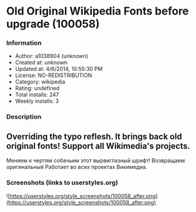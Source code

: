 # Old Original Wikipedia Fonts before upgrade (100058)

### Information
- Author: a1038904 (unknown)
- Created at: unknown
- Updated at: 4/6/2014, 10:55:30 PM
- License: NO-REDISTRIBUTION
- Category: wikipedia
- Rating: undefined
- Total installs: 247
- Weekly installs: 3


### Description
Overriding the typo reflesh.
It brings back old original fonts!
Support all Wikimedia's projects.
------
Меняем к чертям собачьим этот вырвиглазный шрифт! Возвращаем оригинальный
Работает во всех проектах Викимедиа.


### Screenshots (links to userstyles.org)
![https://userstyles.org/style_screenshots/100058_after.png](https://userstyles.org/style_screenshots/100058_after.png)


